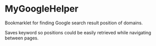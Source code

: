 # MyGoogleHelper

Bookmarklet for finding Google search result position of domains.

Saves keyword so positions could be easily retrieved while navigating between pages.
